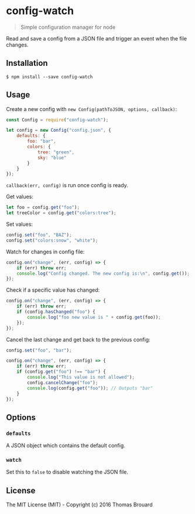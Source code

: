 # config-watch

> Simple configuration manager for node

Read and save a config from a JSON file and trigger an event when the file changes.

## Installation

`$ npm install --save config-watch`

## Usage

Create a new config with `new Config(pathToJSON, options, callback)`:

```javascript
const Config = require("config-watch");

let config = new Config("config.json", {
    defaults: {
        foo: "bar",
        colors: {
            tree: "green",
            sky: "blue"
        }
    }
});
```

`callback(err, config)` is run once config is ready.

Get values:

```javascript
let foo = config.get("foo");
let treeColor = config.get("colors:tree");
```

Set values:

```javascript
config.set("foo", "BAZ");
config.set("colors:snow", "white");
```

Watch for changes in config file:

```javascript
config.on("change", (err, config) => {
    if (err) throw err;
    console.log("Config changed. The new config is:\n", config.get());
});
```

Check if a specific value has changed:

```javascript
config.on("change", (err, config) => {
    if (err) throw err;
    if (config.hasChanged("foo") {
        console.log("foo new value is " + config.get(foo));
    });
});
```

Cancel the last change and get back to the previous config:

```javascript
config.set("foo", "bar");

config.on("change", (err, config) => {
    if (err) throw err;
    if (config.get("foo") !== "bar") {
        console.log("This value is not allowed");
        config.cancelChange("foo");
        console.log(config.get("foo")); // Outputs "bar"
    }
});
```

## Options

### `defaults`

A JSON object which contains the default config.

### `watch`

Set this to `false` to disable watching the JSON file.

## License

The MIT License (MIT) - Copyright (c) 2016 Thomas Brouard
